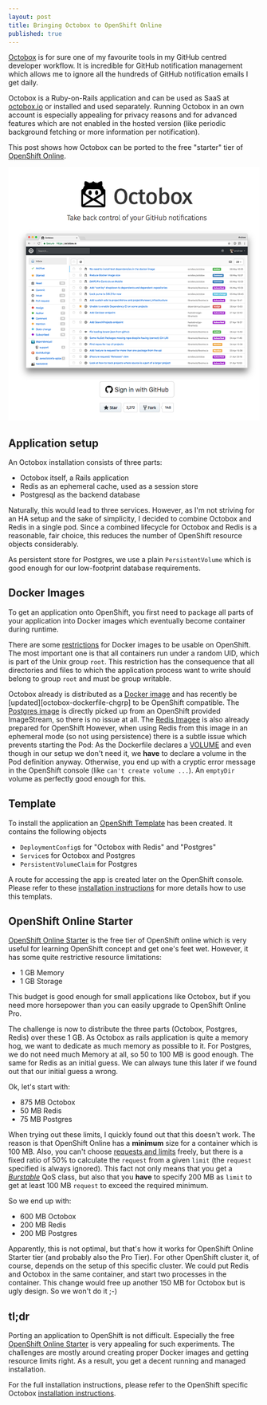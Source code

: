```yaml
---
layout: post
title: Bringing Octobox to OpenShift Online
published: true
---
```


[Octobox][octobox] is for sure one of my favourite tools in my GitHub centred developer workflow.
It is incredible for GitHub notification management which allows me to ignore all the hundreds of GitHub notification emails I get daily.

Octobox is a Ruby-on-Rails application and can be used as SaaS at [octobox.io](https://octobox.io) or installed and used separately.
Running Octobox in an own account is especially appealing for privacy reasons and for advanced features which are not enabled in the hosted version (like periodic background fetching or more information per notification).

This post shows how Octobox can be ported to the free "starter" tier of [OpenShift Online][openshift-online].

<!-- more -->

<img src="../images/octobox.png" style="margin: auto;"/>

## Application setup

An Octobox installation consists of three parts:

* Octobox itself, a Rails application
* Redis as an ephemeral cache, used as a session store
* Postgresql as the backend database

Naturally, this would lead to three services.
However, as I'm not striving for an HA setup and the sake of simplicity, I decided to combine Octobox and Redis in a single pod.
Since a combined lifecycle for Octobox and Redis is a reasonable, fair choice, this reduces the number of OpenShift resource objects considerably.

As persistent store for Postgres, we use a plain `PersistentVolume` which is good enough for our low-footprint database requirements.

## Docker Images

To get an application onto OpenShift, you first need to package all parts of your application into Docker images which eventually become container during runtime.

There are some [restrictions][openshift-image-guidelines] for Docker images to be usable on OpenShift.
The most important one is that all containers run under a random UID, which is part of the Unix group `root`.
This restriction has the consequence that all directories and files to which the application process want to write should belong to group `root` and must be group writable.

Octobox already is distributed as a [Docker image][octobox-dockerfile] and has recently be [updated][octobox-dockerfile-chgrp] to be OpenShift compatible.
The [Postgres image][postgres-imagestream] is directly picked up from an OpenShift provided ImageStream, so there is no issue at all.
The [Redis Imagee][redis-image] is also already prepared for OpenShift
However, when using Redis from this image in an ephemeral mode (so not using persistence) there is a subtle issue which prevents starting the Pod:
As the Dockerfile declares a [VOLUME][redis-dockerfile-volume] and even though in our setup we don't need it, we **have** to declare a volume in the Pod definition anyway.
Otherwise, you end up with a cryptic error message in the OpenShift console (like `can't create volume ...`).
An `emptyDir` volume as perfectly good enough for this.

## Template

To install the application an [OpenShift Template][openshift-template] has been created.
It contains the following objects

* `DeploymentConfig`s for "Octobox with Redis" and "Postgres"
* `Service`s for Octobox and Postgres
* `PersistentVolumeClaim` for Postgres

A route for accessing the app is created later on the OpenShift console.
Please refer to these [installation instructions][octobox-openshift-installation] for more details how to use this templats.

## OpenShift Online Starter

[OpenShift Online Starter][openshift-online-starter] is the free tier of OpenShift online which is very useful for learning OpenShift concept and get one's feet wet.
However, it has some quite restrictive resource limitations:

* 1 GB Memory
* 1 GB Storage

This budget is good enough for small applications like Octobox, but if you need more horsepower than you can easily upgrade to OpenShift Online Pro.

The challenge is now to distribute the three parts (Octobox, Postgres, Redis) over these 1 GB.
As Octobox as rails application is quite a memory hog, we want to dedicate as much memory as possible to it.
For Postgres, we do not need much Memory at all, so 50 to 100 MB is good enough.
The same for Redis as an initial guess.
We can always tune this later if we found out that our initial guess a wrong.

Ok, let's start with:

* 875 MB Octobox
* 50 MB Redis
* 75 MB Postgres

When trying out these limits, I quickly found out that this doesn't work.
The reason is that OpenShift Online has a **minimum** size for a container which is 100 MB.
Also, you can't choose [requests and limits][kubernetes-requests-limits] freely, but there is a fixed ratio of 50% to calculate the `request` from a given `limit` (the `request` specified is always ignored).
This fact not only means that you get a [_Burstable_][kubernetes-qos-class] QoS class, but also that you **have** to specify 200 MB as `limit` to get at least 100 MB `request` to exceed the required minimum.

So we end up with:

* 600 MB Octobox
* 200 MB Redis
* 200 MB Postgres

Apparently, this is not optimal, but that's how it works for OpenShift Online Starter tier (and probably also the Pro Tier).
For other OpenShift cluster it, of course, depends on the setup of this specific cluster.
We could put Redis and Octobox in the same container, and start two processes in the container.
This change would free up another 150 MB for Octobox but is ugly design.
So we won't do it ;-)


## tl;dr

Porting an application to OpenShift is not difficult.
Especially the free [OpenShift Online Starter][openshift-online] is very appealing for such experiments.
The challenges are mostly around creating proper Docker images and getting resource limits right.
As a result, you get a decent running and managed installation.

For the full installation instructions, please refer to the OpenShift specific Octobox [installation instructions][octobox-openshift-installation].

[openshift-online]: https://www.openshift.com/pricing/index.html
[octobox]: https://github.com/octobox/octobox
[openshift-image-guidelines]: https://docs.openshift.org/latest/creating_images/guidelines.html
[octobox-dockerfile]: https://github.com/octobox/octobox/blob/bd6c2cbc4745363240482f36210509830d0c4bc1/Dockerfile
[otxobox-dockerfile-chgrp]: https://github.com/octobox/octobox/blob/bd6c2cbc4745363240482f36210509830d0c4bc1/Dockerfile#L25-L26
[redis-image]: https://hub.docker.com/r/centos/redis-32-centos7/
[postgres-imagestream]: https://docs.openshift.com/container-platform/3.7/using_images/db_images/postgresql.html
[redis-dockerfile-volume]: https://github.com/sclorg/redis-container/blob/7689bf310dc29f363f0cf7e0e74a457cda5a3f6e/3.2/Dockerfile#L73
[kubernetes-qos-class]: https://medium.com/google-cloud/quality-of-service-class-qos-in-kubernetes-bb76a89eb2c6
[kubernetes-requests-limits]: https://kubernetes.io/docs/concepts/configuration/manage-compute-resources-container/
[openshift-template]: https://github.com/octobox/octobox/blob/master/openshift/octobox-template.yml
[openshift-online-starter]: https://www.openshift.com/pricing/index.html
[octobox-openshift-installation]: https://github.com/octobox/octobox/blob/master/openshift/OPENSHIFT_INSTALLATION.md
